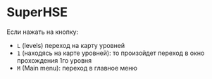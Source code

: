 # SuperHSE
Если нажать на кнопку:
- `L` (levels) переход на карту уровней
-  `1` (находясь на карте уровней): то произойдет переход в окно прохождения 1го уровня
- `M` (Main menu): переход в главное меню

